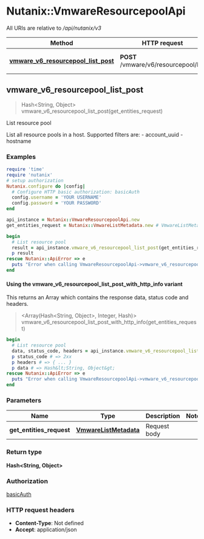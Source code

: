 # Nutanix::VmwareResourcepoolApi

All URIs are relative to */api/nutanix/v3*

| Method | HTTP request | Description |
| ------ | ------------ | ----------- |
| [**vmware_v6_resourcepool_list_post**](VmwareResourcepoolApi.md#vmware_v6_resourcepool_list_post) | **POST** /vmware/v6/resourcepool/list | List resource pool |


## vmware_v6_resourcepool_list_post

> Hash&lt;String, Object&gt; vmware_v6_resourcepool_list_post(get_entities_request)

List resource pool

List all resource pools in a host. Supported filters are: - account_uuid - hostname 

### Examples

```ruby
require 'time'
require 'nutanix'
# setup authorization
Nutanix.configure do |config|
  # Configure HTTP basic authorization: basicAuth
  config.username = 'YOUR USERNAME'
  config.password = 'YOUR PASSWORD'
end

api_instance = Nutanix::VmwareResourcepoolApi.new
get_entities_request = Nutanix::VmwareListMetadata.new # VmwareListMetadata | Request body

begin
  # List resource pool
  result = api_instance.vmware_v6_resourcepool_list_post(get_entities_request)
  p result
rescue Nutanix::ApiError => e
  puts "Error when calling VmwareResourcepoolApi->vmware_v6_resourcepool_list_post: #{e}"
end
```

#### Using the vmware_v6_resourcepool_list_post_with_http_info variant

This returns an Array which contains the response data, status code and headers.

> <Array(Hash&lt;String, Object&gt;, Integer, Hash)> vmware_v6_resourcepool_list_post_with_http_info(get_entities_request)

```ruby
begin
  # List resource pool
  data, status_code, headers = api_instance.vmware_v6_resourcepool_list_post_with_http_info(get_entities_request)
  p status_code # => 2xx
  p headers # => { ... }
  p data # => Hash&lt;String, Object&gt;
rescue Nutanix::ApiError => e
  puts "Error when calling VmwareResourcepoolApi->vmware_v6_resourcepool_list_post_with_http_info: #{e}"
end
```

### Parameters

| Name | Type | Description | Notes |
| ---- | ---- | ----------- | ----- |
| **get_entities_request** | [**VmwareListMetadata**](VmwareListMetadata.md) | Request body |  |

### Return type

**Hash&lt;String, Object&gt;**

### Authorization

[basicAuth](../README.md#basicAuth)

### HTTP request headers

- **Content-Type**: Not defined
- **Accept**: application/json

